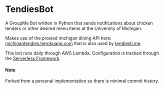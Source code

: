 # TendiesBot
A GroupMe Bot written in Python that sends notifications about chicken tenders or other desired menu items at the University of Michigan.

Makes use of the proxied michigan dining API here: [michigantendies.herokuapp.com](http://michigantendies.herokuapp.com/)  that is also used by [tendiesti.me](http://tendiesti.me/).

This bot runs daily through AWS Lambda. Configuration is tracked through the [Serverless Framework](https://serverless.com/).

#### Note
Forked from a personal implementation so there is minimal commit history.
